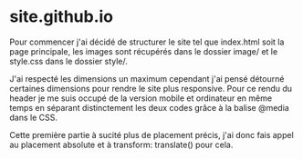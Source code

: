 # site.github.io

Pour commencer j'ai décidé de structurer le site tel que index.html soit la page principale, les images sont récupérés dans le dossier image/ et le style.css dans le dossier style/.

J'ai respecté les dimensions un maximum cependant j'ai pensé détourné certaines dimensions pour rendre le site plus responsive.
Pour ce rendu du header je me suis occupé de la version mobile et ordinateur en même temps en séparant distinctement les deux codes grâce à la balise @media dans le CSS.

Cette première partie à sucité plus de placement précis, j'ai donc fais appel au placement absolute et à transform: translate() pour cela.